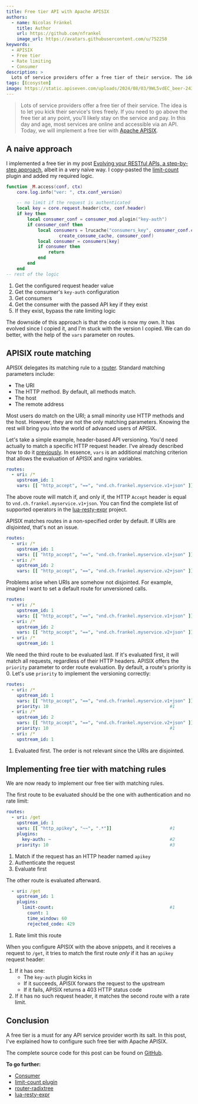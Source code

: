 ```yaml
---
title: Free tier API with Apache APISIX
authors:
  - name: Nicolas Fränkel
    title: Author
    url: https://github.com/nfrankel
    image_url: https://avatars.githubusercontent.com/u/752258
keywords:
  - APISIX
  - Free tier
  - Rate limiting
  - Consumer
description: >
  Lots of service providers offer a free tier of their service. The idea is to let you kick their service's tires freely. If you need to go above the free tier at any point, you'll likely stay on the service and pay. In this day and age, most services are online and accessible via an API. Today, we will implement a free tier with Apache APISIX.
tags: [Ecosystem]
image: https://static.apiseven.com/uploads/2024/08/03/9WL5vdEC_beer-2439237.jpg
---
```


<head>
    <link rel="canonical" href="https://blog.frankel.ch/free-tier-api-apisix/" />
</head>

>Lots of service providers offer a free tier of their service. The idea is to let you kick their service's tires freely. If you need to go above the free tier at any point, you'll likely stay on the service and pay. In this day and age, most services are online and accessible via an API. Today, we will implement a free tier with [Apache APISIX](https://apisix.apache.org/).

<!--truncate-->

## A naive approach

I implemented a free tier in my post [Evolving your RESTful APIs, a step-by-step approach](https://blog.frankel.ch/evolve-apis/#know-your-users), albeit in a very naive way. I copy-pasted the [limit-count](https://apisix.apache.org/docs/apisix/plugins/limit-count/) plugin and added my required logic.

```lua
function _M.access(conf, ctx)
    core.log.info("ver: ", ctx.conf_version)

    -- no limit if the request is authenticated
    local key = core.request.header(ctx, conf.header)                               #1
    if key then
        local consumer_conf = consumer_mod.plugin("key-auth")                       #2
        if consumer_conf then
            local consumers = lrucache("consumers_key", consumer_conf.conf_version, #3
                    create_consume_cache, consumer_conf)
            local consumer = consumers[key]                                         #4
            if consumer then                                                        #5
                return
            end
        end
    end
-- rest of the logic
```

1. Get the configured request header value
2. Get the consumer's `key-auth` configuration
3. Get consumers
4. Get the consumer with the passed API key if they exist
5. If they exist, bypass the rate limiting logic

The downside of this approach is that the code is now my own. It has evolved since I copied it, and I'm stuck with the version I copied. We can do better, with the help of the `vars` parameter on routes.

## APISIX route matching

APISIX delegates its matching rule to a [router](https://apisix.apache.org/docs/apisix/terminology/router/).
Standard matching parameters include:

* The URI
* The HTTP method. By default, all methods match.
* The host
* The remote address

Most users do match on the URI; a small minority use HTTP methods and the host. However, they are not the only matching parameters. Knowing the rest will bring you into the world of advanced users of APISIX.

Let's take a simple example, header-based API versioning. You'd need actually to match a specific HTTP request header. I've already described how to do it [previously](https://blog.frankel.ch/api-versioning/). In essence, `vars` is an additional matching criterion that allows the evaluation of APISIX and nginx variables.

```yaml
routes:
  - uri: /*
    upstream_id: 1
    vars: [[ "http_accept", "==", "vnd.ch.frankel.myservice.v1+json" ]]
```

The above route will match if, and only if, the HTTP `Accept` header is equal to `vnd.ch.frankel.myservice.v1+json`. You can find the complete list of supported operators in the [lua-resty-expr](https://github.com/api7/lua-resty-expr) project.

APISIX matches routes in a non-specified order by default. If URIs are _disjointed_, that's not an issue.

```yaml
routes:
  - uri: /*
    upstream_id: 1
    vars: [[ "http_accept", "==", "vnd.ch.frankel.myservice.v1+json" ]]
  - uri: /*
    upstream_id: 2
    vars: [[ "http_accept", "==", "vnd.ch.frankel.myservice.v2+json" ]]
```

Problems arise when URIs are somehow not disjointed. For example, imagine I want to set a default route for unversioned calls.

```yaml
routes:
  - uri: /*
    upstream_id: 1
    vars: [[ "http_accept", "==", "vnd.ch.frankel.myservice.v1+json" ]]
  - uri: /*
    upstream_id: 2
    vars: [[ "http_accept", "==", "vnd.ch.frankel.myservice.v2+json" ]]
  - uri: /*
    upstream_id: 1
```

We need the third route to be evaluated last. If it's evaluated first, it will match all requests, regardless of their HTTP headers. APISIX offers the `priority` parameter to order route evaluation. By default, a route's priority is 0. Let's use `priority` to implement the versioning correctly:

```yaml
routes:
  - uri: /*
    upstream_id: 1
    vars: [[ "http_accept", "==", "vnd.ch.frankel.myservice.v1+json" ]]
    priority: 10                                              #1
  - uri: /*
    upstream_id: 2
    vars: [[ "http_accept", "==", "vnd.ch.frankel.myservice.v2+json" ]]
    priority: 10                                              #1
  - uri: /*
    upstream_id: 1
```

1. Evaluated first. The order is not relevant since the URIs are disjointed.

## Implementing free tier with matching rules

We are now ready to implement our free tier with matching rules.

The first route to be evaluated should be the one with authentication and no rate limit:

```yaml
routes:
  - uri: /get
    upstream_id: 1
    vars: [[ "http_apikey", "~~", ".*"]]                      #1
    plugins:
      key-auth: ~                                             #2
    priority: 10                                              #3
```

1. Match if the request has an HTTP header named `apikey`
2. Authenticate the request
3. Evaluate first

The other route is evaluated afterward.

```yaml
  - uri: /get
    upstream_id: 1
    plugins:
      limit-count:                                            #1
        count: 1
        time_window: 60
        rejected_code: 429
```

1. Rate limit this route

When you configure APISIX with the above snippets, and it receives a request to `/get`, it tries to match the first route *only* if it has an `apikey` request header:

1. If it has one:
    * The `key-auth` plugin kicks in
    * If it succeeds, APISIX forwars the request to the upstream
    * If it fails, APISIX returns a 403 HTTP status code
2. If it has no such request header, it matches the second route with a rate limit.

## Conclusion

A free tier is a must for any API service provider worth its salt. In this post, I've explained how to configure such free tier with Apache APISIX.

The complete source code for this post can be found on [GitHub](https://github.com/ajavageek/free-tier-apisix).

**To go further:**

* [Consumer](https://apisix.apache.org/docs/apisix/terminology/consumer/)
* [limit-count plugin](https://apisix.apache.org/docs/apisix/plugins/limit-count/)
* [router-radixtree](https://apisix.apache.org/docs/apisix/router-radixtree/)
* [lua-resty-expr](https://github.com/api7/lua-resty-expr)
